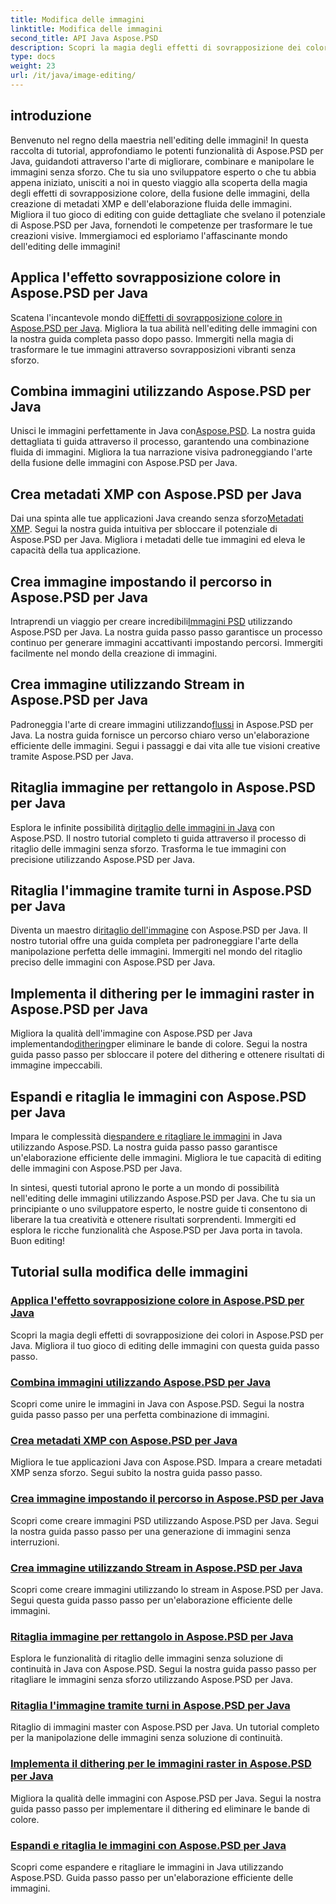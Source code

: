 ```yaml
---
title: Modifica delle immagini
linktitle: Modifica delle immagini
second_title: API Java Aspose.PSD
description: Scopri la magia degli effetti di sovrapposizione dei colori, della fusione delle immagini e dell'elaborazione perfetta delle immagini con Aspose.PSD. Migliora il tuo gioco di editing delle immagini con le nostre guide.
type: docs
weight: 23
url: /it/java/image-editing/
---
```

## introduzione 

Benvenuto nel regno della maestria nell'editing delle immagini! In questa raccolta di tutorial, approfondiamo le potenti funzionalità di Aspose.PSD per Java, guidandoti attraverso l'arte di migliorare, combinare e manipolare le immagini senza sforzo. Che tu sia uno sviluppatore esperto o che tu abbia appena iniziato, unisciti a noi in questo viaggio alla scoperta della magia degli effetti di sovrapposizione colore, della fusione delle immagini, della creazione di metadati XMP e dell'elaborazione fluida delle immagini. Migliora il tuo gioco di editing con guide dettagliate che svelano il potenziale di Aspose.PSD per Java, fornendoti le competenze per trasformare le tue creazioni visive. Immergiamoci ed esploriamo l'affascinante mondo dell'editing delle immagini!

## Applica l'effetto sovrapposizione colore in Aspose.PSD per Java

 Scatena l'incantevole mondo di[Effetti di sovrapposizione colore in Aspose.PSD per Java](./color-overlay-effect/). Migliora la tua abilità nell'editing delle immagini con la nostra guida completa passo dopo passo. Immergiti nella magia di trasformare le tue immagini attraverso sovrapposizioni vibranti senza sforzo.

## Combina immagini utilizzando Aspose.PSD per Java

 Unisci le immagini perfettamente in Java con[Aspose.PSD](./combine-images/). La nostra guida dettagliata ti guida attraverso il processo, garantendo una combinazione fluida di immagini. Migliora la tua narrazione visiva padroneggiando l'arte della fusione delle immagini con Aspose.PSD per Java.

## Crea metadati XMP con Aspose.PSD per Java

 Dai una spinta alle tue applicazioni Java creando senza sforzo[Metadati XMP](./create-xmp-metadata/). Segui la nostra guida intuitiva per sbloccare il potenziale di Aspose.PSD per Java. Migliora i metadati delle tue immagini ed eleva le capacità della tua applicazione.

## Crea immagine impostando il percorso in Aspose.PSD per Java

 Intraprendi un viaggio per creare incredibili[Immagini PSD](./create-image-by-setting-path/) utilizzando Aspose.PSD per Java. La nostra guida passo passo garantisce un processo continuo per generare immagini accattivanti impostando percorsi. Immergiti facilmente nel mondo della creazione di immagini.

## Crea immagine utilizzando Stream in Aspose.PSD per Java

 Padroneggia l'arte di creare immagini utilizzando[flussi](./create-image-using-stream/) in Aspose.PSD per Java. La nostra guida fornisce un percorso chiaro verso un'elaborazione efficiente delle immagini. Segui i passaggi e dai vita alle tue visioni creative tramite Aspose.PSD per Java.

## Ritaglia immagine per rettangolo in Aspose.PSD per Java

 Esplora le infinite possibilità di[ritaglio delle immagini in Java](./crop-image-by-rectangle/) con Aspose.PSD. Il nostro tutorial completo ti guida attraverso il processo di ritaglio delle immagini senza sforzo. Trasforma le tue immagini con precisione utilizzando Aspose.PSD per Java.

## Ritaglia l'immagine tramite turni in Aspose.PSD per Java

 Diventa un maestro di[ritaglio dell'immagine](./crop-image-by-shifts/) con Aspose.PSD per Java. Il nostro tutorial offre una guida completa per padroneggiare l'arte della manipolazione perfetta delle immagini. Immergiti nel mondo del ritaglio preciso delle immagini con Aspose.PSD per Java.

## Implementa il dithering per le immagini raster in Aspose.PSD per Java

 Migliora la qualità dell'immagine con Aspose.PSD per Java implementando[dithering](./implement-dithering/)per eliminare le bande di colore. Segui la nostra guida passo passo per sbloccare il potere del dithering e ottenere risultati di immagine impeccabili.

## Espandi e ritaglia le immagini con Aspose.PSD per Java

 Impara le complessità di[espandere e ritagliare le immagini](./expand-and-crop-images/) in Java utilizzando Aspose.PSD. La nostra guida passo passo garantisce un'elaborazione efficiente delle immagini. Migliora le tue capacità di editing delle immagini con Aspose.PSD per Java.

In sintesi, questi tutorial aprono le porte a un mondo di possibilità nell'editing delle immagini utilizzando Aspose.PSD per Java. Che tu sia un principiante o uno sviluppatore esperto, le nostre guide ti consentono di liberare la tua creatività e ottenere risultati sorprendenti. Immergiti ed esplora le ricche funzionalità che Aspose.PSD per Java porta in tavola. Buon editing!
## Tutorial sulla modifica delle immagini
### [Applica l'effetto sovrapposizione colore in Aspose.PSD per Java](./color-overlay-effect/)
Scopri la magia degli effetti di sovrapposizione dei colori in Aspose.PSD per Java. Migliora il tuo gioco di editing delle immagini con questa guida passo passo.
### [Combina immagini utilizzando Aspose.PSD per Java](./combine-images/)
Scopri come unire le immagini in Java con Aspose.PSD. Segui la nostra guida passo passo per una perfetta combinazione di immagini.
### [Crea metadati XMP con Aspose.PSD per Java](./create-xmp-metadata/)
Migliora le tue applicazioni Java con Aspose.PSD. Impara a creare metadati XMP senza sforzo. Segui subito la nostra guida passo passo.
### [Crea immagine impostando il percorso in Aspose.PSD per Java](./create-image-by-setting-path/)
Scopri come creare immagini PSD utilizzando Aspose.PSD per Java. Segui la nostra guida passo passo per una generazione di immagini senza interruzioni.
### [Crea immagine utilizzando Stream in Aspose.PSD per Java](./create-image-using-stream/)
Scopri come creare immagini utilizzando lo stream in Aspose.PSD per Java. Segui questa guida passo passo per un'elaborazione efficiente delle immagini.
### [Ritaglia immagine per rettangolo in Aspose.PSD per Java](./crop-image-by-rectangle/)
Esplora le funzionalità di ritaglio delle immagini senza soluzione di continuità in Java con Aspose.PSD. Segui la nostra guida passo passo per ritagliare le immagini senza sforzo utilizzando Aspose.PSD per Java.
### [Ritaglia l'immagine tramite turni in Aspose.PSD per Java](./crop-image-by-shifts/)
Ritaglio di immagini master con Aspose.PSD per Java. Un tutorial completo per la manipolazione delle immagini senza soluzione di continuità.
### [Implementa il dithering per le immagini raster in Aspose.PSD per Java](./implement-dithering/)
Migliora la qualità delle immagini con Aspose.PSD per Java. Segui la nostra guida passo passo per implementare il dithering ed eliminare le bande di colore.
### [Espandi e ritaglia le immagini con Aspose.PSD per Java](./expand-and-crop-images/)
Scopri come espandere e ritagliare le immagini in Java utilizzando Aspose.PSD. Guida passo passo per un'elaborazione efficiente delle immagini.